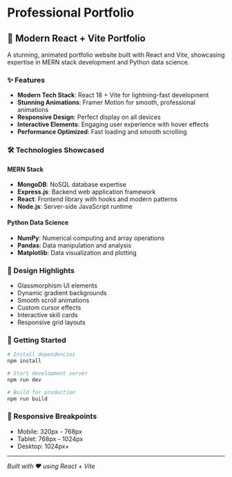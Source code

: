 # Professional Portfolio

## 🚀 Modern React + Vite Portfolio

A stunning, animated portfolio website built with React and Vite, showcasing expertise in MERN stack development and Python data science.

### ✨ Features

- **Modern Tech Stack**: React 18 + Vite for lightning-fast development
- **Stunning Animations**: Framer Motion for smooth, professional animations
- **Responsive Design**: Perfect display on all devices
- **Interactive Elements**: Engaging user experience with hover effects
- **Performance Optimized**: Fast loading and smooth scrolling

### 🛠 Technologies Showcased

#### MERN Stack
- **MongoDB**: NoSQL database expertise
- **Express.js**: Backend web application framework
- **React**: Frontend library with hooks and modern patterns
- **Node.js**: Server-side JavaScript runtime

#### Python Data Science
- **NumPy**: Numerical computing and array operations
- **Pandas**: Data manipulation and analysis
- **Matplotlib**: Data visualization and plotting

### 🎨 Design Highlights

- Glassmorphism UI elements
- Dynamic gradient backgrounds
- Smooth scroll animations
- Custom cursor effects
- Interactive skill cards
- Responsive grid layouts

### 🚦 Getting Started

```bash
# Install dependencies
npm install

# Start development server
npm run dev

# Build for production
npm run build
```

### 📱 Responsive Breakpoints

- Mobile: 320px - 768px
- Tablet: 768px - 1024px
- Desktop: 1024px+

---

*Built with ❤️ using React + Vite*
